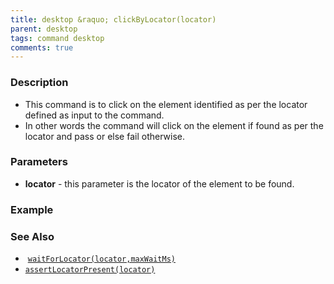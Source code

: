 ```yaml
---
title: desktop &raquo; clickByLocator(locator)
parent: desktop
tags: command desktop
comments: true
---
```


### Description

- This command is to click on the element identified as per the locator defined as input to the command.
- In other words the command will click on the element if found as per the locator and pass or else fail otherwise.

### Parameters

- **locator** -  this parameter is the locator of the element to be found.

### Example


### See Also

-  [`waitForLocator(locator,maxWaitMs)`](waitForLocator(locator,maxWaitMs))
- [`assertLocatorPresent(locator)`](assertLocatorPresent(locator))